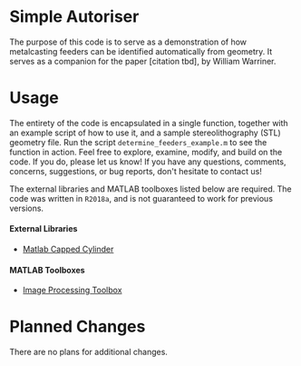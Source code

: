 # Simple Autoriser
The purpose of this code is to serve as a demonstration of how metalcasting feeders can be identified automatically from geometry. It serves as a companion for the paper [citation tbd], by William Warriner.

# Usage
The entirety of the code is encapsulated in a single function, together with an example script of how to use it, and a sample stereolithography (STL) geometry file. Run the script `determine_feeders_example.m` to see the function in action. Feel free to explore, examine, modify, and build on the code. If you do, please let us know! If you have any questions, comments, concerns, suggestions, or bug reports, don't hesitate to contact us!

The external libraries and MATLAB toolboxes listed below are required. The code was written in `R2018a`, and is not guaranteed to work for previous versions.

#### External Libraries
- [Matlab Capped Cylinder](https://github.com/wwarriner/matlab_capped_cylinder)

#### MATLAB Toolboxes
- [Image Processing Toolbox](https://www.mathworks.com/products/image.html)

# Planned Changes
There are no plans for additional changes.
